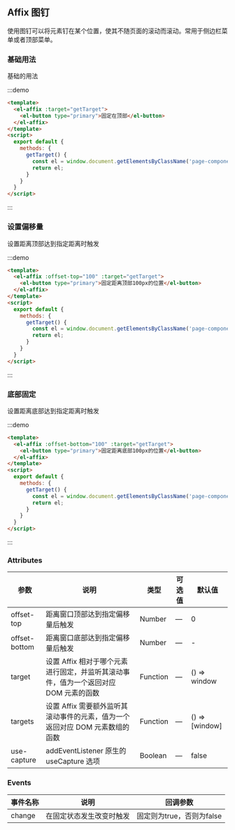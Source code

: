 ## Affix 图钉

使用图钉可以将元素钉在某个位置，使其不随页面的滚动而滚动。常用于侧边栏菜单或者顶部菜单。

### 基础用法

基础的用法

:::demo
```html
<template>
  <el-affix :target="getTarget">
    <el-button type="primary">固定在顶部</el-button>
  </el-affix>
</template>
<script>
  export default {
    methods: {
      getTarget() {
        const el = window.document.getElementsByClassName('page-component__scroll el-scrollbar')[0].children[0];
        return el;
      }
    }
  }
</script>
```
:::

### 设置偏移量

设置距离顶部达到指定距离时触发

:::demo
```html
<template>
  <el-affix :offset-top="100" :target="getTarget">
    <el-button type="primary">固定距离顶部100px的位置</el-button>
  </el-affix>
</template>
<script>
  export default {
    methods: {
      getTarget() {
        const el = window.document.getElementsByClassName('page-component__scroll el-scrollbar')[0].children[0];
        return el;
      }
    }
  }
</script>
```
:::

### 底部固定

设置距离底部达到指定距离时触发

:::demo
```html
<template>
  <el-affix :offset-bottom="100" :target="getTarget">
    <el-button type="primary">固定距离底部100px的位置</el-button>
  </el-affix>
</template>
<script>
  export default {
    methods: {
      getTarget() {
        const el = window.document.getElementsByClassName('page-component__scroll el-scrollbar')[0].children[0];
        return el;
      }
    }
  }
</script>
```
:::


### Attributes

| 参数          | 说明                              | 类型   | 可选值 | 默认值 |
|---------------|----------------|-----------------|--------|----------------|
| offset-top    | 距离窗口顶部达到指定偏移量后触发    | Number |  —  |    0     |
| offset-bottom | 距离窗口底部达到指定偏移量后触发    | Number |  —  |    -     |
| target        | 设置 Affix 相对于哪个元素进行固定，并监听其滚动事件，值为一个返回对应 DOM 元素的函数 | Function |  —  | () => window   |
| targets       | 设置 Affix 需要额外监听其滚动事件的元素，值为一个返回对应 DOM 元素数组的函数        | Function |  —  | () => [window] |
| use-capture   | addEventListener 原生的 useCapture 选项    | Boolean |  —  | false |


### Events
| 事件名称 | 说明 | 回调参数 |
|----------|--------|----------|
| change | 在固定状态发生改变时触发   | 固定则为true，否则为false |